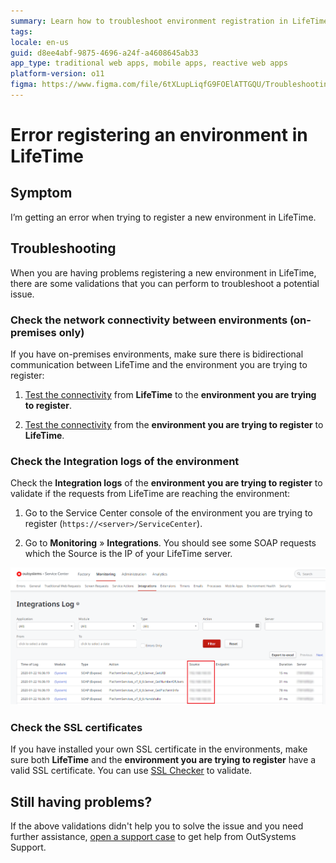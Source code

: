 ```yaml
---
summary: Learn how to troubleshoot environment registration in LifeTime.
tags:
locale: en-us
guid: d8ee4abf-9875-4696-a24f-a4608645ab33
app_type: traditional web apps, mobile apps, reactive web apps
platform-version: o11
figma: https://www.figma.com/file/6tXLupLiqfG9FOElATTGQU/Troubleshooting?node-id=620:51
---
```

# Error registering an environment in LifeTime

## Symptom

I’m getting an error when trying to register a new environment in LifeTime.

## Troubleshooting

When you are having problems registering a new environment in LifeTime, there are some validations that you can perform to troubleshoot a potential issue.

### Check the network connectivity between environments (on-premises only)

If you have on-premises environments, make sure there is bidirectional communication between LifeTime and the environment you are trying to register:

1. [Test the connectivity](../../infrastructure-management/test-env-connectivity.md) from **LifeTime** to the **environment you are trying to register**.

1. [Test the connectivity](../../infrastructure-management/test-env-connectivity.md) from the **environment you are trying to register** to **LifeTime**.

### Check the Integration logs of the environment

Check the **Integration logs** of the **environment you are trying to register** to validate if the requests from LifeTime are reaching the environment:

1. Go to the Service Center console of the environment you are trying to register (`https://<server>/ServiceCenter`).

1. Go to **Monitoring** » **Integrations**. You should see some SOAP requests which the Source is the IP of your LifeTime server.

![Screenshot of the OutSystems Service Center showing the Integrations Log with highlighted SOAP request entries from LifeTime server.](images/lifetime-register-env-error-1.png "OutSystems Service Center Integrations Log")

### Check the SSL certificates

If you have installed your own SSL certificate in the environments, make sure both **LifeTime** and the **environment you are trying to register** have a valid SSL certificate. You can use [SSL Checker](https://www.sslshopper.com/ssl-checker.html) to validate.

## Still having problems?

If the above validations didn't help you to solve the issue and you need further assistance, [open a support case](https://www.outsystems.com/SupportPortal/CaseOpen/) to get help from OutSystems Support.
